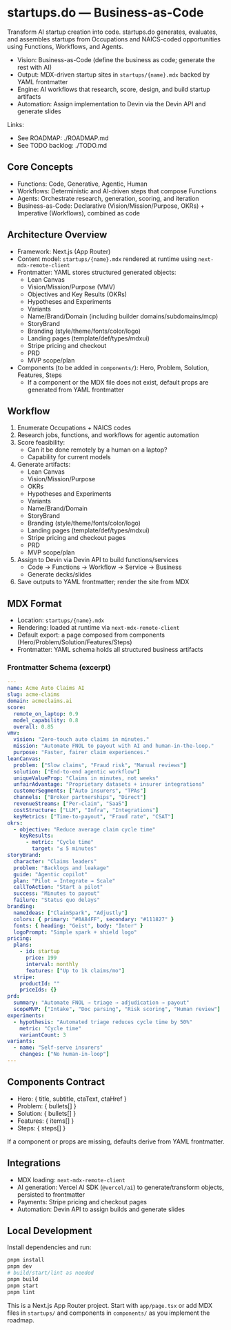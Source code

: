 # startups.do — Business-as-Code

Transform AI startup creation into code. startups.do generates, evaluates, and assembles startups from Occupations and NAICS-coded opportunities using Functions, Workflows, and Agents.

- Vision: Business-as-Code (define the business as code; generate the rest with AI)
- Output: MDX-driven startup sites in `startups/{name}.mdx` backed by YAML frontmatter
- Engine: AI workflows that research, score, design, and build startup artifacts
- Automation: Assign implementation to Devin via the Devin API and generate slides

Links:
- See ROADMAP: ./ROADMAP.md
- See TODO backlog: ./TODO.md

## Core Concepts

- Functions: Code, Generative, Agentic, Human
- Workflows: Deterministic and AI-driven steps that compose Functions
- Agents: Orchestrate research, generation, scoring, and iteration
- Business-as-Code: Declarative (Vision/Mission/Purpose, OKRs) + Imperative (Workflows), combined as code

## Architecture Overview

- Framework: Next.js (App Router)
- Content model: `startups/{name}.mdx` rendered at runtime using `next-mdx-remote-client`
- Frontmatter: YAML stores structured generated objects:
  - Lean Canvas
  - Vision/Mission/Purpose (VMV)
  - Objectives and Key Results (OKRs)
  - Hypotheses and Experiments
  - Variants
  - Name/Brand/Domain (including builder domains/subdomains/mcp)
  - StoryBrand
  - Branding (style/theme/fonts/color/logo)
  - Landing pages (template/def/types/mdxui)
  - Stripe pricing and checkout
  - PRD
  - MVP scope/plan
- Components (to be added in `components/`): Hero, Problem, Solution, Features, Steps
  - If a component or the MDX file does not exist, default props are generated from YAML frontmatter

## Workflow

1) Enumerate Occupations + NAICS codes  
2) Research jobs, functions, and workflows for agentic automation  
3) Score feasibility:
   - Can it be done remotely by a human on a laptop?
   - Capability for current models
4) Generate artifacts:
   - Lean Canvas
   - Vision/Mission/Purpose
   - OKRs
   - Hypotheses and Experiments
   - Variants
   - Name/Brand/Domain
   - StoryBrand
   - Branding (style/theme/fonts/color/logo)
   - Landing pages (template/def/types/mdxui)
   - Stripe pricing and checkout pages
   - PRD
   - MVP scope/plan
5) Assign to Devin via Devin API to build functions/services
   - Code → Functions → Workflow → Service → Business
   - Generate decks/slides
6) Save outputs to YAML frontmatter; render the site from MDX

## MDX Format

- Location: `startups/{name}.mdx`
- Rendering: loaded at runtime via `next-mdx-remote-client`
- Default export: a page composed from components (Hero/Problem/Solution/Features/Steps)
- Frontmatter: YAML schema holds all structured business artifacts

### Frontmatter Schema (excerpt)

```yaml
---
name: Acme Auto Claims AI
slug: acme-claims
domain: acmeclaims.ai
score:
  remote_on_laptop: 0.9
  model_capability: 0.8
  overall: 0.85
vmv:
  vision: "Zero-touch auto claims in minutes."
  mission: "Automate FNOL to payout with AI and human-in-the-loop."
  purpose: "Faster, fairer claim experiences."
leanCanvas:
  problem: ["Slow claims", "Fraud risk", "Manual reviews"]
  solution: ["End-to-end agentic workflow"]
  uniqueValueProp: "Claims in minutes, not weeks"
  unfairAdvantage: "Proprietary datasets + insurer integrations"
  customerSegments: ["Auto insurers", "TPAs"]
  channels: ["Broker partnerships", "Direct"]
  revenueStreams: ["Per-claim", "SaaS"]
  costStructure: ["LLM", "Infra", "Integrations"]
  keyMetrics: ["Time-to-payout", "Fraud rate", "CSAT"]
okrs:
  - objective: "Reduce average claim cycle time"
    keyResults:
      - metric: "Cycle time"
        target: "≤ 5 minutes"
storyBrand:
  character: "Claims leaders"
  problem: "Backlogs and leakage"
  guide: "Agentic copilot"
  plan: "Pilot → Integrate → Scale"
  callToAction: "Start a pilot"
  success: "Minutes to payout"
  failure: "Status quo delays"
branding:
  nameIdeas: ["ClaimSpark", "Adjustly"]
  colors: { primary: "#0A84FF", secondary: "#111827" }
  fonts: { heading: "Geist", body: "Inter" }
  logoPrompt: "Simple spark + shield logo"
pricing:
  plans:
    - id: startup
      price: 199
      interval: monthly
      features: ["Up to 1k claims/mo"]
  stripe:
    productId: ""
    priceIds: {}
prd:
  summary: "Automate FNOL → triage → adjudication → payout"
  scopeMVP: ["Intake", "Doc parsing", "Risk scoring", "Human review"]
experiments:
  - hypothesis: "Automated triage reduces cycle time by 50%"
    metric: "Cycle time"
    variantCount: 3
variants:
  - name: "Self-serve insurers"
    changes: ["No human-in-loop"]
---
```

## Components Contract

- Hero: { title, subtitle, ctaText, ctaHref }
- Problem: { bullets[] }
- Solution: { bullets[] }
- Features: { items[] }
- Steps: { steps[] }

If a component or props are missing, defaults derive from YAML frontmatter.

## Integrations

- MDX loading: `next-mdx-remote-client`
- AI generation: Vercel AI SDK (`@vercel/ai`) to generate/transform objects, persisted to frontmatter
- Payments: Stripe pricing and checkout pages
- Automation: Devin API to assign builds and generate slides

## Local Development

Install dependencies and run:

```bash
pnpm install
pnpm dev
# build/start/lint as needed
pnpm build
pnpm start
pnpm lint
```

This is a Next.js App Router project. Start with `app/page.tsx` or add MDX files in `startups/` and components in `components/` as you implement the roadmap.
